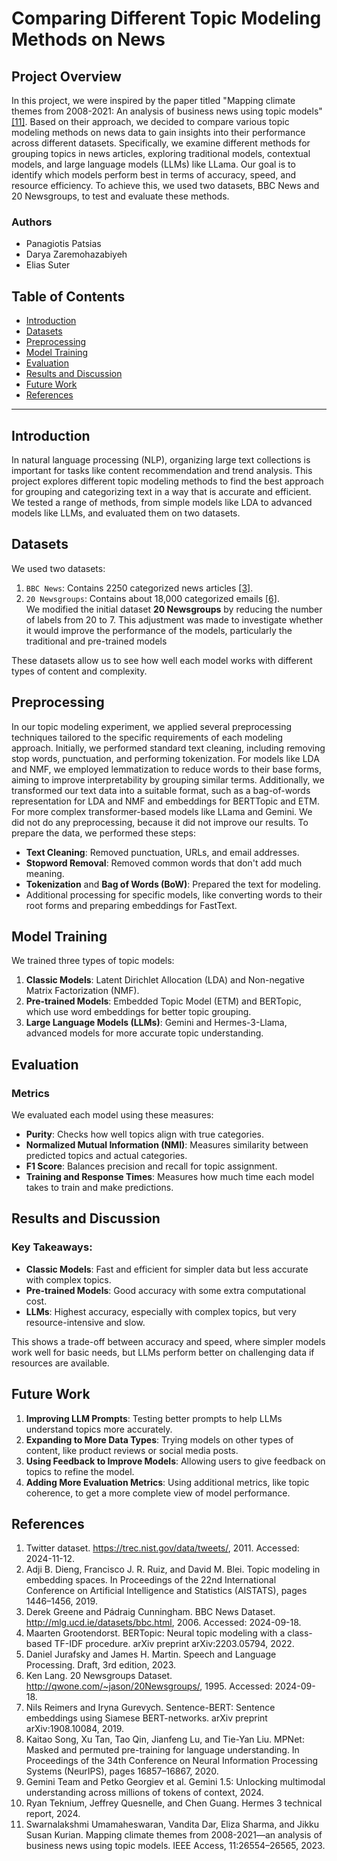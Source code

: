 # Comparing Different Topic Modeling Methods on News

## Project Overview
In this project, we were inspired by the paper titled "Mapping climate themes from 2008-2021: An analysis of business news using topic models" [[11]](#11). Based on their approach, we decided to compare various topic modeling methods on news data to gain insights into their performance across different datasets. Specifically, we examine different methods for grouping topics in news articles, exploring traditional models, contextual models, and large language models (LLMs) like LLama. Our goal is to identify which models perform best in terms of accuracy, speed, and resource efficiency. To achieve this, we used two datasets, BBC News and 20 Newsgroups, to test and evaluate these methods.

### Authors
- Panagiotis Patsias
- Darya Zaremohazabiyeh
- Elias Suter


## Table of Contents
- [Introduction](#introduction)
- [Datasets](#datasets)
- [Preprocessing](#preprocessing)
- [Model Training](#model-training)
- [Evaluation](#evaluation)
- [Results and Discussion](#results-and-discussion)
- [Future Work](#future-work)
- [References](#references)

---

## Introduction

In natural language processing (NLP), organizing large text collections is important for tasks like content recommendation and trend analysis. This project explores different topic modeling methods to find the best approach for grouping and categorizing text in a way that is accurate and efficient. We tested a range of methods, from simple models like LDA to advanced models like LLMs, and evaluated them on two datasets.

## Datasets

We used two datasets:
1. `BBC News`: Contains 2250 categorized news articles [[3]](#3).
2. `20 Newsgroups`: Contains about 18,000 categorized emails [[6]](#6). \
   We modified the initial dataset **20 Newsgroups** by reducing the number of labels from 20 to 7. This adjustment was made to investigate whether it would improve the performance of the models, particularly the traditional and pre-trained models

These datasets allow us to see how well each model works with different types of content and complexity.

## Preprocessing
In our topic modeling experiment, we applied several preprocessing techniques tailored to the specific requirements of each modeling approach. Initially, we performed standard text cleaning, including removing stop words, punctuation, and performing tokenization. For models like LDA and NMF, we employed lemmatization to reduce words to their base forms, aiming to improve interpretability by grouping similar terms. Additionally, we transformed our text data into a suitable format, such as a bag-of-words representation for LDA and NMF and embeddings for BERTTopic and ETM. For more complex transformer-based models like LLama and Gemini. We did not do any preprocessing, because it did not improve our results.
To prepare the data, we performed these steps:
- **Text Cleaning**: Removed punctuation, URLs, and email addresses.
- **Stopword Removal**: Removed common words that don't add much meaning.
- **Tokenization** and **Bag of Words (BoW)**: Prepared the text for modeling.
- Additional processing for specific models, like converting words to their root forms and preparing embeddings for FastText.

## Model Training

We trained three types of topic models:
1. **Classic Models**: Latent Dirichlet Allocation (LDA) and Non-negative Matrix Factorization (NMF).
2. **Pre-trained Models**: Embedded Topic Model (ETM) and BERTopic, which use word embeddings for better topic grouping.
3. **Large Language Models (LLMs)**: Gemini and Hermes-3-Llama, advanced models for more accurate topic understanding.

## Evaluation

### Metrics
We evaluated each model using these measures:
- **Purity**: Checks how well topics align with true categories.
- **Normalized Mutual Information (NMI)**: Measures similarity between predicted topics and actual categories.
- **F1 Score**: Balances precision and recall for topic assignment.
- **Training and Response Times**: Measures how much time each model takes to train and make predictions.

## Results and Discussion

### Key Takeaways:
- **Classic Models**: Fast and efficient for simpler data but less accurate with complex topics.
- **Pre-trained Models**: Good accuracy with some extra computational cost.
- **LLMs**: Highest accuracy, especially with complex topics, but very resource-intensive and slow.

This shows a trade-off between accuracy and speed, where simpler models work well for basic needs, but LLMs perform better on challenging data if resources are available.

## Future Work

1. **Improving LLM Prompts**: Testing better prompts to help LLMs understand topics more accurately.
2. **Expanding to More Data Types**: Trying models on other types of content, like product reviews or social media posts.
3. **Using Feedback to Improve Models**: Allowing users to give feedback on topics to refine the model.
4. **Adding More Evaluation Metrics**: Using additional metrics, like topic coherence, to get a more complete view of model performance.

## References

1. Twitter dataset. https://trec.nist.gov/data/tweets/, 2011. Accessed: 2024-11-12.
2. Adji B. Dieng, Francisco J. R. Ruiz, and David M. Blei. Topic modeling in embedding spaces. In Proceedings of the 22nd International Conference on Artificial Intelligence and Statistics (AISTATS), pages 1446–1456, 2019.
3. Derek Greene and Pádraig Cunningham. BBC News Dataset. http://mlg.ucd.ie/datasets/bbc.html, 2006. Accessed: 2024-09-18.
4. Maarten Grootendorst. BERTopic: Neural topic modeling with a class-based TF-IDF procedure. arXiv preprint arXiv:2203.05794, 2022.
5. Daniel Jurafsky and James H. Martin. Speech and Language Processing. Draft, 3rd edition, 2023.
6. Ken Lang. 20 Newsgroups Dataset. http://qwone.com/~jason/20Newsgroups/, 1995. Accessed: 2024-09-18.
7. Nils Reimers and Iryna Gurevych. Sentence-BERT: Sentence embeddings using Siamese BERT-networks. arXiv preprint arXiv:1908.10084, 2019.
8. Kaitao Song, Xu Tan, Tao Qin, Jianfeng Lu, and Tie-Yan Liu. MPNet: Masked and permuted pre-training for language understanding. In Proceedings of the 34th Conference on Neural Information Processing Systems (NeurIPS), pages 16857–16867, 2020.
9. Gemini Team and Petko Georgiev et al. Gemini 1.5: Unlocking multimodal understanding across millions of tokens of context, 2024.
10. Ryan Teknium, Jeffrey Quesnelle, and Chen Guang. Hermes 3 technical report, 2024.
11. Swarnalakshmi Umamaheswaran, Vandita Dar, Eliza Sharma, and Jikku Susan Kurian. Mapping climate themes from 2008-2021—an analysis of business news using topic models. IEEE Access, 11:26554–26565, 2023.
